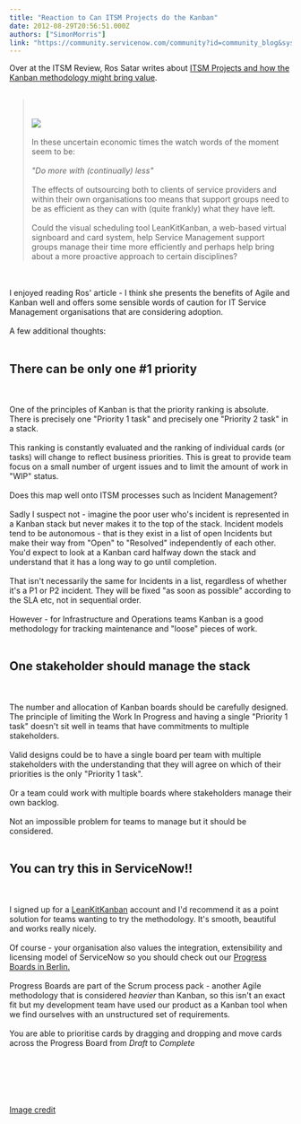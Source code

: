 ```yaml
---
title: "Reaction to Can ITSM Projects do the Kanban"
date: 2012-08-29T20:56:51.000Z
authors: ["SimonMorris"]
link: "https://community.servicenow.com/community?id=community_blog&sys_id=48ac2225dbd0dbc01dcaf3231f96198a"
---
```

<p>Over at the ITSM Review, Ros Satar writes about <a title="w.theitsmreview.com/2012/08/itsm-projects-kanban/" href="http://www.theitsmreview.com/2012/08/itsm-projects-kanban/">ITSM Projects and how the Kanban methodology might bring value</a>.<br /><br /><blockquote><br /><br /><img src="http://www.theitsmreview.com/wp-content/uploads/2012/08/Kanban.png" /><br /><br />In these uncertain economic times the watch words of the moment seem to be:<br /><br /><i>"Do more with (continually) less"</i><br /><br />The effects of outsourcing both to clients of service providers and within their own organisations too means that support groups need to be as efficient as they can with (quite frankly) what they have left.<br /><br />Could the visual scheduling tool LeanKitKanban, a web-based virtual signboard and card system, help Service Management support groups manage their time more efficiently and perhaps help bring about a more proactive approach to certain disciplines?<br /></blockquote><br /><br />I enjoyed reading Ros' article - I think she presents the benefits of Agile and Kanban well and offers some sensible words of caution for IT Service Management organisations that are considering adoption.<br /><br />A few additional thoughts:<br /><br /><h2>There can be only one #1 priority</h2><br /><br />One of the principles of Kanban is that the priority ranking is absolute. There is precisely one "Priority 1 task" and precisely one "Priority 2 task" in a stack.<br /><br />This ranking is constantly evaluated and the ranking of individual cards (or tasks) will change to reflect business priorities. This is great to provide team focus on a small number of urgent issues and to limit the amount of work in "WIP" status.<br /><br />Does this map well onto ITSM processes such as Incident Management?<br /><br />Sadly I suspect not - imagine the poor user who's incident is represented in a Kanban stack but never makes it to the top of the stack. Incident models tend to be autonomous - that is they exist in a list of open Incidents but make their way from "Open" to "Resolved" independently of each other. You'd expect to look at a Kanban card halfway down the stack and understand that it has a long way to go until completion.<br /><br />That isn't necessarily the same for Incidents in a list, regardless of whether it's a P1 or P2 incident. They will be fixed "as soon as possible" according to the SLA etc, not in sequential order.<br /><br />However - for Infrastructure and Operations teams Kanban is a good methodology for tracking maintenance and "loose" pieces of work. <br /><br /><h2>One stakeholder should manage the stack</h2><br /><br />The number and allocation of Kanban boards should be carefully designed. The principle of limiting the Work In Progress and having a single "Priority 1 task" doesn't sit well in teams that have commitments to multiple stakeholders.<br /><br />Valid designs could be to have a single board per team with multiple stakeholders with the understanding that they will agree on which of their priorities is the only "Priority 1 task".<br /><br />Or a team could work with multiple boards where stakeholders manage their own backlog.<br /><br />Not an impossible problem for teams to manage but it should be considered.<br /><br /><h2>You can try this in ServiceNow!!</h2><br /><br />I signed up for a <a title="eankitkanban.com/" href="https://leankitkanban.com/">LeanKitKanban</a> account and I'd recommend it as a point solution for teams wanting to try the methodology. It's smooth, beautiful and works really nicely.<br /><br />Of course - your organisation also values the integration, extensibility and licensing model of ServiceNow so you should check out our <a title="ki.servicenow.com/index.php?title=Progress_Boards" href="http://wiki.servicenow.com/index.php?title=Progress_Boards">Progress Boards in Berlin.</a><br /><br />Progress Boards are part of the Scrum process pack - another Agile methodology that is considered <i>heavier</i> than Kanban, so this isn't an exact fit but my development team have used our product as a Kanban tool when we find ourselves with an unstructured set of requirements.<br /><br />You are able to prioritise cards by dragging and dropping and move cards across the Progress Board from <i>Draft</i> to <i>Complete</i><br /><br /><img  alt="" class="jive-image" src="f649684adb909304b322f4621f9619e7.iix" /><br /><br /><br /><br /><br /><br /><a title="mmons.wikimedia.org/wiki/File:Simple-kanban-board-.jpg" href="http://commons.wikimedia.org/wiki/File:Simple-kanban-board-.jpg">Image credit</a></p>